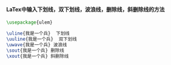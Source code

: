 #### LaTex中输入下划线，双下划线，波浪线，删除线，斜删除线的方法 

```latex
\usepackage{ulem}

\uline{我是一个兵}  下划线
\uuline{我是一个兵}  双下划线
\uwave{我是一个兵} 波浪线
\sout{我是一个兵} 删除线
\xout{我是一个兵} 斜删除线
```